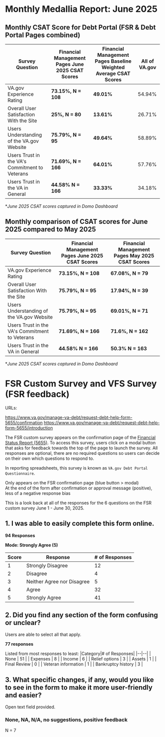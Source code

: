 # Monthly Medallia Report: June 2025



## Monthly CSAT Score for Debt Portal (FSR & Debt Portal Pages combined)


| Survey Question | Financial Management Pages June 2025 CSAT Scores  | Financial Management Pages Baseline Weighted Average CSAT Scores | All of VA.gov |
|--|--|--| --
|VA.gov Experience Rating  |  **73.15%, N = 108** | **49.01%** | 54.94% |
|Overall User Satisfaction With the Site  | **25%, N = 80** | **13.61%** | 26.71% |
|Users Understanding of the VA.gov Website  | **75.79%, N = 95**| **49.64%** | 58.89% |
|Users Trust in the VA's Commitment to Veterans  | **71.69%, N = 166**| **64.01%** | 57.76% |
|Users Trust in the VA in General  | **44.58% N = 166** | **33.33%** | 34.18% |

**June 2025 CSAT scores captured in Domo Dashboard*

## Monthly comparison of CSAT scores for June 2025 compared to May 2025

| Survey Question | Financial Management Pages June 2025 CSAT Scores | Financial Management Pages May 2025 CSAT Scores  | 
|--|--|--
|VA.gov Experience Rating  | **73.15%, N = 108**  | **67.08%, N = 79** | 
|Overall User Satisfaction With the Site  |**75.79%, N = 95** | **17.94%, N = 39**  | 
|Users Understanding of the VA.gov Website  |**75.79%, N = 95** | **69.01%, N = 71**|
|Users Trust in the VA's Commitment to Veterans | **71.69%, N = 166**| **71.6%, N = 162** | 
|Users Trust in the VA in General  | **44.58% N = 166** | **50.3% N = 163**  | 


**June 2025 CSAT scores captured in Domo Dashboard*

# FSR Custom Survey and VFS Survey (FSR feedback)

URLs:

https://www.va.gov/manage-va-debt/request-debt-help-form-5655/confirmation
https://www.va.gov/manage-va-debt/request-debt-help-form-5655/introduction

The FSR custom survey appears on the confirmation page of the [Financial Status Report (5655)](http://va.gov/manage-va-debt/request-debt-help-form-5655/introduction). To access this survey, users click on a modal button that asks for feedback towards the top of the page to launch the survey. All responses are optional, there are no required questions so users can decide on their own which questions to respond to. 

In reporting spreadsheets, this survey is known as `VA.gov Debt Portal Questionnaire`.

Only appears on the FSR confirmation page (blue button > modal)  
At the end of the form after confirmation or approval message (positive), less of a negative response bias

This is a look back at all of the responses for the 6 questions on the  FSR custom survey June 1 - June 30, 2025.


## 1. I was able to easily complete this form online.


**94 Responses**

**Mode: Strongly Agree (5)**

|Score|Response|# of Responses|
|--|--|--|
| 1 | Strongly Disagree | 12 |
| 2 | Disagree | 4 |
| 3 | Neither Agree nor Disagree | 5 |
| 4 | Agree | 32 |
| 5 | Strongly Agree | 41 |


 ## 2. Did you find any section of the form confusing or unclear? 
 
Users are able to select all that apply.

**77 responses**

Listed from most responses to least: 
|Category|# of Responses|
|--|--|
| None | 51 |
| Expenses | 8 |
| Income | 6 |
| Relief options | 3 |
| Assets | 1 |
| Final Review | 0 |
| Veteran information | 1 |
| Bankruptcy history | 3 |


## 3. What specific changes, if any, would you like to see in the form to make it more user-friendly and easier?

Open text field provided.

### None, NA, N/A, no suggestions, positive feedback

N = 7
